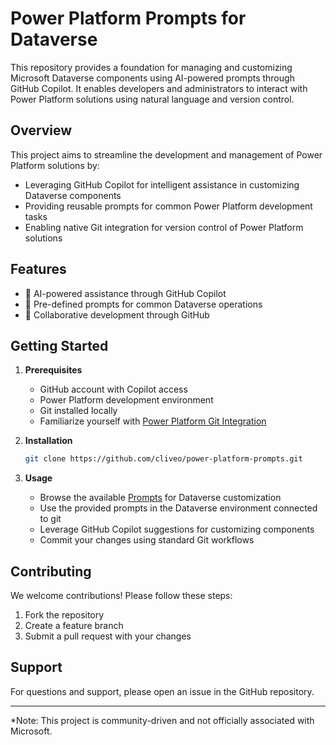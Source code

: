 # Power Platform Prompts for Dataverse

This repository provides a foundation for managing and customizing Microsoft Dataverse components using AI-powered prompts through GitHub Copilot. It enables developers and administrators to interact with Power Platform solutions using natural language and version control.

## Overview

This project aims to streamline the development and management of Power Platform solutions by:
- Leveraging GitHub Copilot for intelligent assistance in customizing Dataverse components
- Providing reusable prompts for common Power Platform development tasks
- Enabling native Git integration for version control of Power Platform solutions


## Features

- 🤖 AI-powered assistance through GitHub Copilot
- 📝 Pre-defined prompts for common Dataverse operations
- 🤝 Collaborative development through GitHub

## Getting Started

1. **Prerequisites**
   - GitHub account with Copilot access
   - Power Platform development environment
   - Git installed locally
   - Familiarize yourself with [Power Platform Git Integration](https://learn.microsoft.com/en-us/power-platform/alm/git-integration/overview)

2. **Installation**
   ```bash
   git clone https://github.com/cliveo/power-platform-prompts.git
   ```

3. **Usage**
   - Browse the available [Prompts](.github/prompts/Prompt.prompt.md) for Dataverse customization
   - Use the provided prompts in the Dataverse environment connected to git
   - Leverage GitHub Copilot suggestions for customizing components
   - Commit your changes using standard Git workflows

## Contributing

We welcome contributions! Please follow these steps:
1. Fork the repository
2. Create a feature branch
3. Submit a pull request with your changes

## Support

For questions and support, please open an issue in the GitHub repository.

---
*Note: This project is community-driven and not officially associated with Microsoft.
